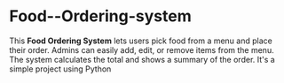 # Food--Ordering-system
This **Food Ordering System** lets users pick food from a menu and place their order. Admins can easily add, edit, or remove items from the menu. The system calculates the total and shows a summary of the order. It's a simple project using Python
